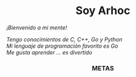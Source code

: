 <div>
  <h1 align="center">Soy Arhoc</h1>
  <p><i>¡Bienvenido a mi mente!</i></p>
</div>
<div>
  <p><i>Tengo conocimientos de C, C++, Go y Python<br/>Mi lenguaje de programación favorito es Go<br/>Me gusta aprender ... es divertido</i></p>
  <h3 align="center">METAS</h3>
</div>
